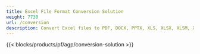 ```yaml
---
title: Excel File Format Conversion Solution 
weight: 7730
url: /conversion
description: Convert Excel files to PDF, DOCX, PPTX, XLS, XLSX, XLSM, XLSB, ODS, CSV, TSV, HTML, JPG, BMP, PNG, SVG, TIFF, XPS, MHTML and Markdown.
---
```


{{< blocks/products/pf/agp/conversion-solution >}} 